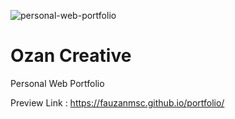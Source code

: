 ![personal-web-portfolio](https://user-images.githubusercontent.com/57980307/195222639-66e7be78-56ce-48bd-81a1-1f362d4c689e.jpg)

# Ozan Creative
Personal Web Portfolio

Preview Link : https://fauzanmsc.github.io/portfolio/
